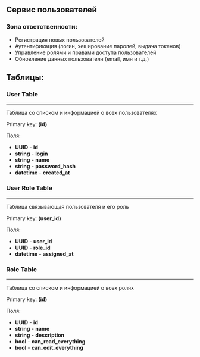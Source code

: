 ## Сервис пользователей

### Зона ответственности:

* Регистрация новых пользователей
* Аутентификация (логин, хеширование паролей, выдача токенов)
* Управление ролями и правами доступа пользователей
* Обновление данных пользователя (email, имя и т.д.)

## Таблицы:

### User Table
---

Таблица со списком и информацией о всех пользователях

Primary key: **(id)**

Поля:
* **UUID** - **id**
* **string** - **login**
* **string** - **name**
* **string** - **password_hash**
* **datetime** - **created_at**

### User Role Table
---

Таблица связывающая пользователя и его роль

Primary key: **(user_id)**

Поля:
* **UUID** - **user_id**
* **UUID** - **role_id**
* **datetime** - **assigned_at**


### Role Table
---

Таблица со списком и информацией о всех ролях

Primary key: **(id)**

Поля:
* **UUID** - **id**
* **string** - **name**
* **string** - **description**
* **bool** - **can_read_everything**
* **bool** - **can_edit_everything**

